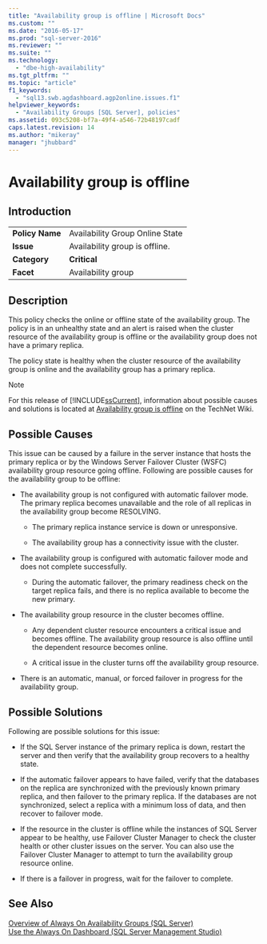 ```yaml
---
title: "Availability group is offline | Microsoft Docs"
ms.custom: ""
ms.date: "2016-05-17"
ms.prod: "sql-server-2016"
ms.reviewer: ""
ms.suite: ""
ms.technology: 
  - "dbe-high-availability"
ms.tgt_pltfrm: ""
ms.topic: "article"
f1_keywords: 
  - "sql13.swb.agdashboard.agp2online.issues.f1"
helpviewer_keywords: 
  - "Availability Groups [SQL Server], policies"
ms.assetid: 093c5208-bf7a-49f4-a546-72b48197cadf
caps.latest.revision: 14
ms.author: "mikeray"
manager: "jhubbard"
---
```

# Availability group is offline
    
## Introduction  
  
|||  
|-|-|  
|**Policy Name**|Availability Group Online State|  
|**Issue**|Availability group is offline.|  
|**Category**|**Critical**|  
|**Facet**|Availability group|  
  
## Description  
 This policy checks the online or offline state of the availability group. The policy is in an unhealthy state and an alert is raised when the cluster resource of the availability group is offline or the availability group does not have a primary replica.  
  
 The policy state is healthy when the cluster resource of the availability group is online and the availability group has a primary replica.  
  
> [!NOTE]  
>  For this release of [!INCLUDE[ssCurrent](../../../a9notintoc/includes/sscurrent-md.md)], information about possible causes and solutions is located at [Availability group is offline](http://go.microsoft.com/fwlink/p/?LinkId=220850) on the TechNet Wiki.  
  
## Possible Causes  
 This issue can be caused by a failure in the server instance that hosts the primary replica or by the Windows Server Failover Cluster (WSFC) availability group resource going offline. Following are possible causes for the availability group to be offline:  
  
-   The availability group is not configured with automatic failover mode. The primary replica becomes unavailable and the role of all replicas in the availability group become RESOLVING.  
  
    -   The primary replica instance service is down or unresponsive.  
  
    -   The availability group has a connectivity issue with the cluster.  
  
-   The availability group is configured with automatic failover mode and does not complete successfully.  
  
    -   During the automatic failover, the primary readiness check on the target replica fails, and there is no replica available to become the new primary.  
  
-   The availability group resource in the cluster becomes offline.  
  
    -   Any dependent cluster resource encounters a critical issue and becomes offline. The availability group resource is also offline until the dependent resource becomes online.  
  
    -   A critical issue in the cluster turns off the availability group resource.  
  
-   There is an automatic, manual, or forced failover in progress for the availability group.  
  
## Possible Solutions  
 Following are possible solutions for this issue:  
  
-   If the SQL Server instance of the primary replica is down, restart the server and then verify that the availability group recovers to a healthy state.  
  
-   If the automatic failover appears to have failed, verify that the databases on the replica are synchronized with the previously known primary replica, and then failover to the primary replica. If the databases are not synchronized, select a replica with a minimum loss of data, and then recover to failover mode.  
  
-   If the resource in the cluster is offline while the instances of SQL Server appear to be healthy, use Failover Cluster Manager to check the cluster health or other cluster issues on the server. You can also use the Failover Cluster Manager to attempt to turn the availability group resource online.  
  
-   If there is a failover in progress, wait for the failover to complete.  
  
## See Also  
 [Overview of Always On Availability Groups &#40;SQL Server&#41;](../../../database-engine/availability-groups/windows/overview-of-always-on-availability-groups-sql-server.md)   
 [Use the Always On Dashboard &#40;SQL Server Management Studio&#41;](../../../database-engine/availability-groups/windows/use-the-always-on-dashboard-sql-server-management-studio.md)  
  
  